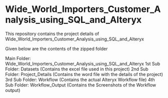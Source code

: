 # Wide_World_Importers_Customer_Analysis_using_SQL_and_Alteryx
This repository contains the project details of Wide_World_Importers_Customer_Analysis_using_SQL_and_Alteryx

Given below are the contents of the zipped folder

Main Folder: Wide_World_Importers_Customer_Analysis_using_SQL_and_Alteryx
1st Sub Folder: Datasets (Contains the excel file used in this project)
2nd Sub Folder: Project_Details (Contains the word file with the details of the project)
3rd Sub Folder: Workflow (Contains the actual Alteryx Workflow file)
4th Sub Folder: Workflow_Output (Contains the Screenshots of the Workflow output)

